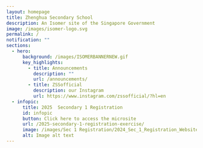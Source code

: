 ```yaml
---
layout: homepage
title: Zhenghua Secondary School
description: An Isomer site of the Singapore Government
image: /images/isomer-logo.svg
permalink: /
notification: ""
sections:
  - hero:
      background: /images/ISOMERBANNERNEW.gif
      key_highlights:
        - title: Announcements
          description: ""
          url: /announcements/
        - title: ZSSofficial
          description: our Instagram
          url: https://www.instagram.com/zssofficial/?hl=en
  - infopic:
      title: 2025  Secondary 1 Registration
      id: infopic
      button: Click here to access the microsite
      url: /2025-secondary-1-registration-exercise/
      image: /images/Sec 1 Registration/2024_Sec_1_Registration_Website_Final.jpg
      alt: Image alt text
---
```


